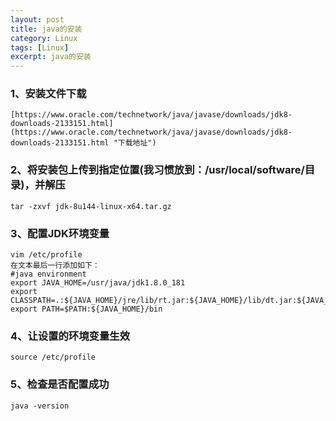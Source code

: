 ```yaml
---
layout: post
title: java的安装
category: Linux
tags: [Linux]
excerpt: java的安装
---
```


### 1、安装文件下载 ###

    [https://www.oracle.com/technetwork/java/javase/downloads/jdk8-downloads-2133151.html](https://www.oracle.com/technetwork/java/javase/downloads/jdk8-downloads-2133151.html "下载地址")

### 2、将安装包上传到指定位置(我习惯放到：/usr/local/software/目录)，并解压 ###

    tar -zxvf jdk-8u144-linux-x64.tar.gz

### 3、配置JDK环境变量 ###

    vim /etc/profile
	在文本最后一行添加如下：
	#java environment
	export JAVA_HOME=/usr/java/jdk1.8.0_181
	export CLASSPATH=.:${JAVA_HOME}/jre/lib/rt.jar:${JAVA_HOME}/lib/dt.jar:${JAVA_HOME}/lib/tools.jar
	export PATH=$PATH:${JAVA_HOME}/bin


### 4、让设置的环境变量生效 ###

    source /etc/profile

### 5、检查是否配置成功 ###

    java -version